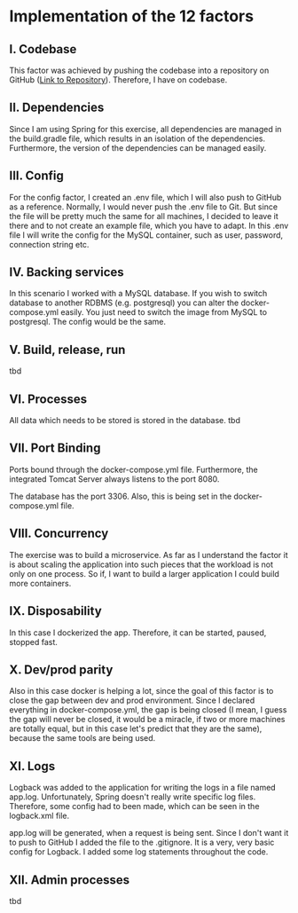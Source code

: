 # Implementation of the 12 factors
## I. Codebase

This factor was achieved by pushing the codebase into a repository on GitHub ([Link to Repository](https://github.com/Philip95/technikum_se)).
Therefore, I have on codebase.

## II. Dependencies

Since I am using Spring for this exercise, all dependencies are managed in the build.gradle file, which results in an
isolation of the dependencies. Furthermore, the version of the dependencies can be managed easily.

## III. Config

For the config factor, I created an .env file, which I will also push to GitHub as a reference. Normally, I would never
push the .env file to Git. But since the file will be pretty much the same for all machines, I decided to leave it there
and to not create an example file, which you have to adapt. In this .env file I will write the config for the MySQL
container, such as user, password, connection string etc. 

## IV. Backing services

In this scenario I worked with a MySQL database. If you wish to switch database to another RDBMS (e.g. postgresql)
you can alter the docker-compose.yml easily. You just need to switch the image from MySQL to postgresql. The config would
be the same.


## V. Build, release, run

tbd

## VI. Processes

All data which needs to be stored is stored in the database. 
tbd

## VII. Port Binding

Ports bound through the docker-compose.yml file. Furthermore, the integrated Tomcat Server always listens to the 
port 8080. 

The database has the port 3306. Also, this is being set in the docker-compose.yml file.

## VIII. Concurrency

The exercise was to build a microservice. As far as I understand the factor it is about scaling the application into such 
pieces that the workload is not only on one process. So if, I want to build a larger application I could build more containers.

## IX. Disposability

In this case I dockerized the app. Therefore, it can be started, paused, stopped fast. 

## X. Dev/prod parity

Also in this case docker is helping a lot, since the goal of this factor is to close the gap between dev and prod 
environment. Since I declared everything in docker-compose.yml, the gap is being closed (I mean, I guess the gap will
never be closed, it would be a miracle, if two or more machines are totally equal, but in this case let's predict
that they are the same), because the same tools are being used. 

## XI. Logs

Logback was added to the application for writing the logs in a file named app.log. Unfortunately, Spring doesn't really 
write specific log files. Therefore, some config had to been made, which can be seen in the logback.xml file.

app.log will be generated, when a request 
is being sent. Since I don't want it to push to GitHub I added the file to the .gitignore. It is a very, very basic
config for Logback. I added some log statements throughout the code.

## XII. Admin processes

tbd
